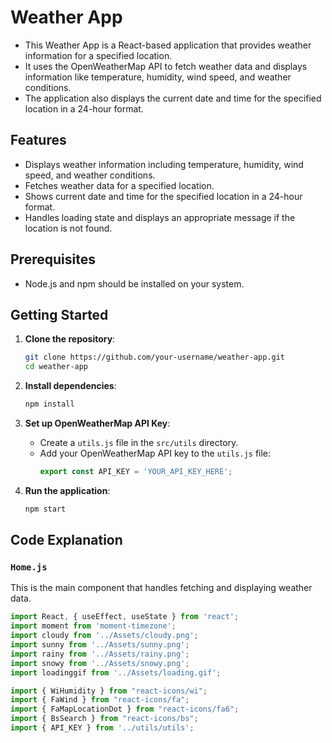 # Weather App

- This Weather App is a React-based application that provides weather information for a specified location. 
- It uses the OpenWeatherMap API to fetch weather data and displays information like temperature, humidity, wind speed, and weather conditions. 
- The application also displays the current date and time for the specified location in a 24-hour format.

## Features

- Displays weather information including temperature, humidity, wind speed, and weather conditions.
- Fetches weather data for a specified location.
- Shows current date and time for the specified location in a 24-hour format.
- Handles loading state and displays an appropriate message if the location is not found.

## Prerequisites

- Node.js and npm should be installed on your system.

## Getting Started

1. **Clone the repository**:
    ```bash
    git clone https://github.com/your-username/weather-app.git
    cd weather-app
    ```

2. **Install dependencies**:
    ```bash
    npm install
    ```

3. **Set up OpenWeatherMap API Key**:
   - Create a `utils.js` file in the `src/utils` directory.
   - Add your OpenWeatherMap API key to the `utils.js` file:
     ```javascript
     export const API_KEY = 'YOUR_API_KEY_HERE';
     ```

4. **Run the application**:
    ```bash
    npm start
    ```

## Code Explanation

### `Home.js`

This is the main component that handles fetching and displaying weather data.

```javascript
import React, { useEffect, useState } from 'react';
import moment from 'moment-timezone'; 
import cloudy from '../Assets/cloudy.png';
import sunny from '../Assets/sunny.png';
import rainy from '../Assets/rainy.png';
import snowy from '../Assets/snowy.png';
import loadinggif from '../Assets/loading.gif';

import { WiHumidity } from "react-icons/wi";
import { FaWind } from "react-icons/fa";
import { FaMapLocationDot } from "react-icons/fa6";
import { BsSearch } from "react-icons/bs";
import { API_KEY } from '../utils/utils';



